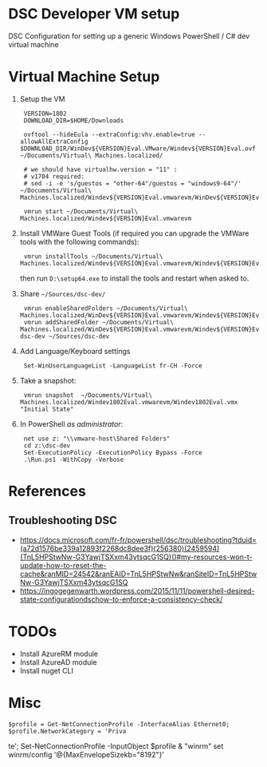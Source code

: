 # DSC Developer VM setup

DSC Configuration for setting up a generic Windows PowerShell / C# dev virtual machine

# Virtual Machine Setup

1. Setup the VM 
        
        VERSION=1802
        DOWNLOAD_DIR=$HOME/Downloads
        
        ovftool --hideEula --extraConfig:vhv.enable=true --allowAllExtraConfig $DOWNLOAD_DIR/WinDev${VERSION}Eval.VMware/Windev${VERSION}Eval.ovf ~/Documents/Virtual\ Machines.localized/
        
        # we should have virtualhw.version = "11" :
        # v1704 required: 
        # sed -i -e 's/guestos = "other-64"/guestos = "windows9-64"/' ~/Documents/Virtual\ Machines.localized/Windev${VERSION}Eval.vmwarevm/WinDev${VERSION}Eval.vmx

        vmrun start ~/Documents/Virtual\ Machines.localized/Windev${VERSION}Eval.vmwarevm
1. Install VMWare Guest Tools (if required you can upgrade the VMWare tools with the following commands):

        vmrun installTools ~/Documents/Virtual\ Machines.localized/Windev${VERSION}Eval.vmwarevm/Windev${VERSION}Eval.vmx 

    then run `D:\setup64.exe` to install the tools and restart when asked to.
1. Share `~/Sources/dsc-dev/`

        vmrun enableSharedFolders ~/Documents/Virtual\ Machines.localized/WinDev${VERSION}Eval.vmwarevm/Windev${VERSION}Eval.vmx
        vmrun addSharedFolder ~/Documents/Virtual\ Machines.localized/WinDev${VERSION}Eval.vmwarevm/Windev${VERSION}Eval.vmx dsc-dev ~/Sources/dsc-dev
1. Add Language/Keyboard settings

        Set-WinUserLanguageList -LanguageList fr-CH -Force

1. Take a snapshot:

        vmrun snapshot  ~/Documents/Virtual\ Machines.localized/Windev1802Eval.vmwarevm/Windev1802Eval.vmx "Initial State"

1. In PowerShell *as administrator*:

        net use z: "\\vmware-host\Shared Folders"
        cd z:\dsc-dev
        Set-ExecutionPolicy -ExecutionPolicy Bypass -Force  
        .\Run.ps1 -WithCopy -Verbose

# References

## Troubleshooting DSC 

* https://docs.microsoft.com/fr-fr/powershell/dsc/troubleshooting?tduid=(a72d1576be339a12893f2268dc8dee3f)(256380)(2459594)(TnL5HPStwNw-G3YawjTSXxm43ytsqcG1SQ)()#my-resources-won-t-update-how-to-reset-the-cache&ranMID=24542&ranEAID=TnL5HPStwNw&ranSiteID=TnL5HPStwNw-G3YawjTSXxm43ytsqcG1SQ
* https://ingogegenwarth.wordpress.com/2015/11/11/powershell-desired-state-configurationdschow-to-enforce-a-consistency-check/

# TODOs

* Install AzureRM module
* Install AzureAD module
* Install nuget CLI

# Misc

    $profile = Get-NetConnectionProfile -InterfaceAlias Ethernet0; $profile.NetworkCategory = 'Priva
te'; Set-NetConnectionProfile -InputObject $profile
    & "winrm" set winrm/config '@{MaxEnvelopeSizekb="8192"}'